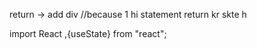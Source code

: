 return -> add div //because 1 hi statement return kr skte h

<!-- onClick = {} call back function deta h -->
<!-- props = parameter ,arguments -->
<!-- hooks = function -->
<!-- useState hook-->
import React ,{useState} from "react";
